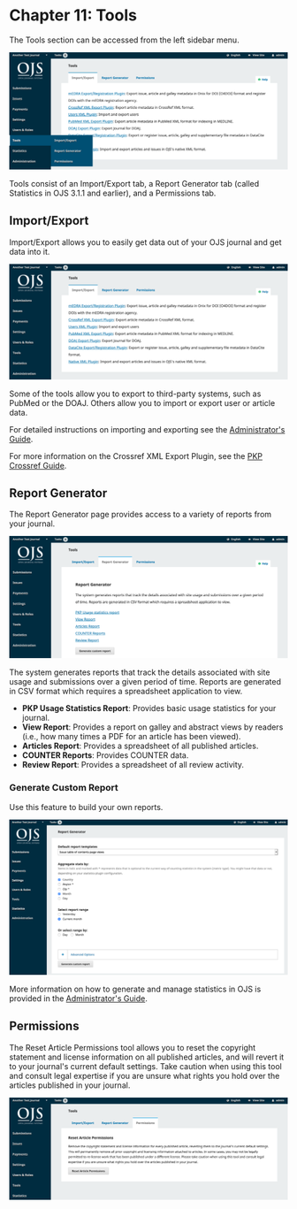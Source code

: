 # Chapter 11: Tools

The Tools section can be accessed from the left sidebar menu.

![](./assets/learning-ojs3.2-jm-users-tools.png)

Tools consist of an Import/Export tab, a Report Generator tab (called Statistics in OJS 3.1.1 and earlier), and a Permissions tab.

## Import/Export

Import/Export allows you to easily get data out of your OJS journal and get data into it.

![](./assets/learning-ojs3.2-jm-users-tools-import.png)

Some of the tools allow you to export to third-party systems, such as PubMed or the DOAJ. Others allow you to import or export user or article data.

For detailed instructions on importing and exporting see the [Administrator's Guide](https://docs.pkp.sfu.ca/admin-guide/en/data-import-and-export).

For more information on the Crossref XML Export Plugin, see the [PKP Crossref Guide](https://docs.pkp.sfu.ca/crossref-ojs-manual/en/).

## Report Generator

The Report Generator page provides access to a variety of reports from your journal.

![](./assets/learning-ojs3.2-jm-users-tools-stats.png)

The system generates reports that track the details associated with site usage and submissions over a given period of time. Reports are generated in CSV format which requires a spreadsheet application to view.

- **PKP Usage Statistics Report**: Provides basic usage statistics for your journal.
- **View Report**: Provides a report on galley and abstract views by readers \(i.e., how many times a PDF for an article has been viewed\).
- **Articles Report**: Provides a spreadsheet of all published articles.
- **COUNTER Reports**: Provides COUNTER data.
- **Review Report**: Provides a spreadsheet of all review activity.

### Generate Custom Report

Use this feature to build your own reports.

![](./assets/learning-ojs3.2-jm-users-tools-stats-custom.png)

More information on how to generate and manage statistics in OJS is provided in the [Administrator's Guide](https://docs.pkp.sfu.ca/admin-guide/en/statistics).

## Permissions

The Reset Article Permissions tool allows you to reset the copyright statement and license information on all published articles, and will revert it to your journal's current default settings. Take caution when using this tool and consult legal expertise if you are unsure what rights you hold over the articles published in your journal.

![](./assets/learning-ojs3.2-jm-users-tools-permissions.png)
